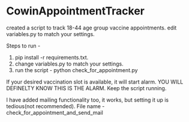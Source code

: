 # CowinAppointmentTracker

created a script to track 18-44 age group vaccine appointments.
edit variables.py to match your settings.

Steps to run -
1) pip install -r requirements.txt.
2) change variables.py to match your settings.
3) run the script - python check_for_appointment.py

If your desired vaccination slot is available, it will start alarm. YOU WILL DEFINELTY KNOW THIS IS THE ALARM. Keep the script running. 

I have added mailing functionality too, it works, but setting it up is tedious(not recommended). File name - check_for_appointment_and_send_mail
